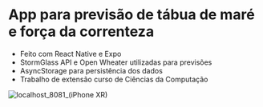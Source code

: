 # App para previsão de tábua de maré e força da correnteza

- Feito com React Native e Expo
- StormGlass API e Open Wheater utilizadas para previsões
- AsyncStorage para persistência dos dados
- Trabalho de extensão curso de Ciências da Computação

![localhost_8081_(iPhone XR)](https://github.com/user-attachments/assets/c2154c33-6dfd-46f6-81cc-86e942c0b4b7)
